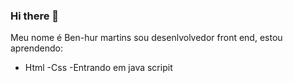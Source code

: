 ### Hi there 👋
Meu nome é Ben-hur martins sou desenlvolvedor front end, estou aprendendo:
- Html
-Css
-Entrando em java scripit
<!--
**benhhurmartins/benhhurmartins** is a ✨ _special_ ✨ repository because its `README.md` (this file) appears on your GitHub profile.

Here are some ideas to get you started:

- 🔭 I’m currently working on ...
- 🌱 I’m currently learning ...
- 👯 I’m looking to collaborate on ...
- 🤔 I’m looking for help with ...
- 💬 Ask me about ...
- 📫 How to reach me: ...
- 😄 Pronouns: ...
- ⚡ Fun fact: ...
-->
